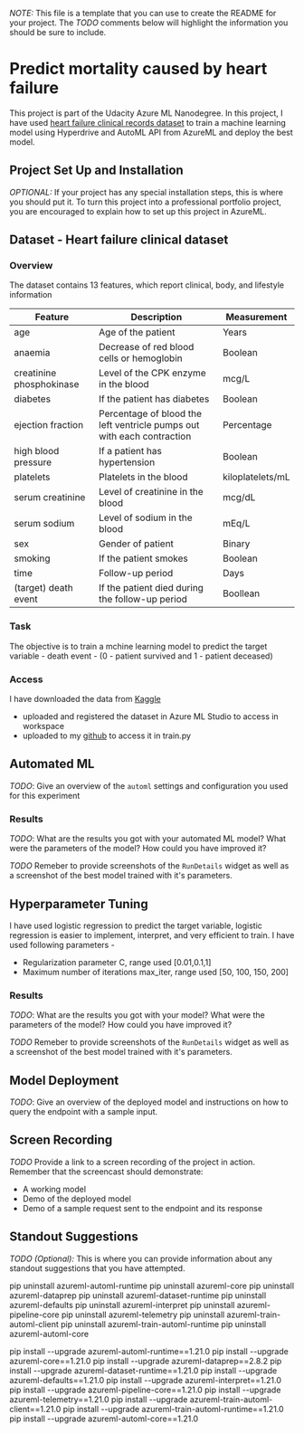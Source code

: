 *NOTE:* This file is a template that you can use to create the README for your project. The *TODO* comments below will highlight the information you should be sure to include.

# Predict mortality caused by heart failure

This project is part of the Udacity Azure ML Nanodegree. In this project, I have used [heart failure clinical records dataset](https://www.kaggle.com/andrewmvd/heart-failure-clinical-data) to train a machine learning model using Hyperdrive and AutoML API from AzureML and deploy the best model.

## Project Set Up and Installation
*OPTIONAL:* If your project has any special installation steps, this is where you should put it. To turn this project into a professional portfolio project, you are encouraged to explain how to set up this project in AzureML.

## Dataset - Heart failure clinical dataset

### Overview
The dataset contains 13 features, which report clinical, body, and lifestyle information

| Feature | Description | Measurement |
| ------ | ------ | ------ |
| age | Age of the patient| Years |
| anaemia | Decrease of red blood cells or hemoglobin | Boolean |
| creatinine phosphokinase | Level of the CPK enzyme in the blood | mcg/L |
| diabetes | If the patient has diabetes | Boolean |
| ejection fraction | Percentage of blood the left ventricle pumps out with each contraction | Percentage |
| high blood pressure | If a patient has hypertension | Boolean |
| platelets | Platelets in the blood | kiloplatelets/mL |
| serum creatinine | Level of creatinine in the blood | mcg/dL |
| serum sodium | Level of sodium in the blood | mEq/L |
| sex | Gender of patient | Binary |
| smoking | If the patient smokes | Boolean |
| time | Follow-up period | Days |
| (target) death event | If the patient died during the follow-up period | Boollean |

### Task
The objective is to train a mchine learning model to predict the target variable - death event - (0 - patient survived and 1 - patient deceased)

### Access
I have downloaded the data from [Kaggle](https://www.kaggle.com/andrewmvd/heart-failure-clinical-data) 
* uploaded and registered the dataset in Azure ML Studio to access in workspace
* uploaded to my [github](https://raw.githubusercontent.com/gauravyadav04/Capstone-Machine-Learning-Engineer-with-Microsoft-Azure-Nanodegree/main/data/heart_failure_clinical_records_dataset.csv) to access it in train.py 

## Automated ML
*TODO*: Give an overview of the `automl` settings and configuration you used for this experiment

### Results
*TODO*: What are the results you got with your automated ML model? What were the parameters of the model? How could you have improved it?

*TODO* Remeber to provide screenshots of the `RunDetails` widget as well as a screenshot of the best model trained with it's parameters.

## Hyperparameter Tuning
I have used logistic regression to predict the target variable, logistic regression is easier to implement, interpret, and very efficient to train. I have used following parameters -
* Regularization parameter C, range used [0.01,0.1,1]
* Maximum number of iterations max_iter, range used [50, 100, 150, 200]


### Results
*TODO*: What are the results you got with your model? What were the parameters of the model? How could you have improved it?

*TODO* Remeber to provide screenshots of the `RunDetails` widget as well as a screenshot of the best model trained with it's parameters.

## Model Deployment
*TODO*: Give an overview of the deployed model and instructions on how to query the endpoint with a sample input.

## Screen Recording
*TODO* Provide a link to a screen recording of the project in action. Remember that the screencast should demonstrate:
- A working model
- Demo of the deployed  model
- Demo of a sample request sent to the endpoint and its response

## Standout Suggestions
*TODO (Optional):* This is where you can provide information about any standout suggestions that you have attempted.



pip uninstall azureml-automl-runtime
pip uninstall azureml-core
pip uninstall azureml-dataprep
pip uninstall azureml-dataset-runtime
pip uninstall azureml-defaults
pip uninstall azureml-interpret
pip uninstall azureml-pipeline-core
pip uninstall azureml-telemetry
pip uninstall azureml-train-automl-client
pip uninstall azureml-train-automl-runtime
pip uninstall azureml-automl-core



pip install --upgrade azureml-automl-runtime==1.21.0
pip install --upgrade azureml-core==1.21.0
pip install --upgrade azureml-dataprep==2.8.2
pip install --upgrade azureml-dataset-runtime==1.21.0
pip install --upgrade azureml-defaults==1.21.0
pip install --upgrade azureml-interpret==1.21.0
pip install --upgrade azureml-pipeline-core==1.21.0
pip install --upgrade azureml-telemetry==1.21.0
pip install --upgrade azureml-train-automl-client==1.21.0
pip install --upgrade azureml-train-automl-runtime==1.21.0
pip install --upgrade azureml-automl-core==1.21.0

